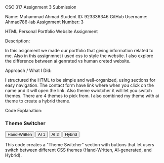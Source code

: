 CSC 317 Assignment 3 Submission

Name: Muhammad Ahmad
Student ID: 923336346
GitHub Username: Ahmad786-lab
Assignment Number: 3

HTML Personal Portfolio Website Assignment

Description:

In this asignment we made our portfolio that giving information related to me. Also in this assignmnet i used css to style the website. I also explore the difference between ai genrated vs human creted website. 

Approach / What I Did:

I structured the HTML to be simple and well-organized, using sections for easy navigation. The contact form have link where when you click on the name and it will open the link. Also theme swictcher it will let you switch themes. There are 4 themes to pick from. I also combined my theme with ai theme to create a hybrid theme.

Code Explanation:

<div class="theme-switcher">
    <h3>Theme Switcher</h3>
    <div class="theme-buttons">
        <button class="theme-button active" data-theme="styles">Hand-Written</button>
        <button class="theme-button" data-theme="ai-1">AI 1</button>
        <button class="theme-button" data-theme="ai-2">AI 2</button>
        <button class="theme-button" data-theme="hybrid">Hybrid</button>
    </div>
</div>

This code creates a "Theme Switcher" section with buttons that let users switch between different CSS themes (Hand-Written, AI-generated, and Hybrid).
